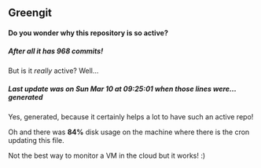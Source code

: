 ## Greengit

#### Do you wonder why this repository is so active?

##### After all it has 968 commits!

But is it *really* active? Well...

##### Last update was on Sun Mar 10 at 09:25:01 when those lines were... generated

Yes, generated, because it certainly helps a lot to have such an active repo!

Oh and there was **84%** disk usage on the machine
where there is the cron updating this file.

Not the best way to monitor a VM in the cloud but it works! :)
